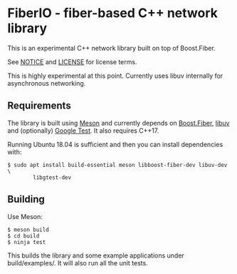 FiberIO - fiber-based C++ network library
=========================================

This is an experimental C++ network library built on top of Boost.Fiber.

See [NOTICE](NOTICE) and [LICENSE](LICENSE) for license terms.

This is highly experimental at this point. Currently uses libuv internally for
asynchronous networking.


Requirements
------------

The library is built using [Meson](http://mesonbuild.com/) and currently
depends on [Boost.Fiber](https://www.boost.org/doc/libs/release/libs/fiber/doc/html/index.html),
[libuv](http://libuv.org/) and (optionally)
[Google Test](https://github.com/google/googletest). It also requires C++17.

Running Ubuntu 18.04 is sufficient and then you can install dependencies with:

    $ sudo apt install build-essential meson libboost-fiber-dev libuv-dev \
            libgtest-dev


Building
--------

Use Meson:

    $ meson build
    $ cd build
    $ ninja test

This builds the library and some example applications under build/examples/. It
will also run all the unit tests.
